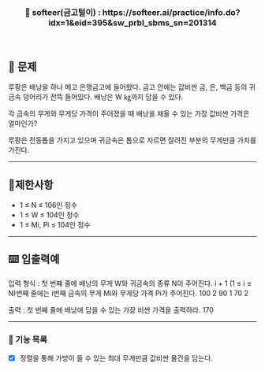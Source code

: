 <h3 align="center"> 
    📢 softeer(금고털이) : https://softeer.ai/practice/info.do?idx=1&eid=395&sw_prbl_sbms_sn=201314
</h3>

<br>

## 🚀 문제
루팡은 배낭을 하나 메고 은행금고에 들어왔다. 금고 안에는 값비싼 금, 은, 백금 등의 귀금속 덩어리가 잔뜩 들어있다. 배낭은 W ㎏까지 담을 수 있다.

각 금속의 무게와 무게당 가격이 주어졌을 때 배낭을 채울 수 있는 가장 값비싼 가격은 얼마인가?

루팡은 전동톱을 가지고 있으며 귀금속은 톱으로 자르면 잘려진 부분의 무게만큼 가치를 가진다.

---
## 🚦제한사항
- 1 ≤ N ≤ 106인 정수
- 1 ≤ W ≤ 104인 정수
- 1 ≤ Mi, Pi ≤ 104인 정수

---

## ⌨️ 입출력예
입력 형식 : 첫 번째 줄에 배낭의 무게 W와 귀금속의 종류 N이 주어진다. i + 1 (1 ≤ i ≤ N)번째 줄에는 i번째 금속의 무게 Mi와 무게당 가격 Pi가 주어진다.
100 2
90 1
70 2

출력 : 첫 번째 줄에 배낭에 담을 수 있는 가장 비싼 가격을 출력하라.
170

---

### 📜 기능 목록
- [x] 정렬을 통해 가방이 들 수 있는 최대 무게만큼 값비싼 물건을 담는다.
